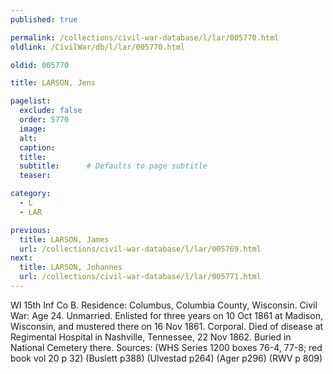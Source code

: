 ```yaml
---
published: true

permalink: /collections/civil-war-database/l/lar/005770.html
oldlink: /CivilWar/db/l/lar/005770.html

oldid: 005770

title: LARSON, Jens

pagelist:
  exclude: false
  order: 5770
  image: 
  alt:
  caption:
  title:
  subtitle:      # Defaults to page subtitle
  teaser:

category: 
  - L 
  - LAR

previous:
  title: LARSON, James
  url: /collections/civil-war-database/l/lar/005769.html  
next:
  title: LARSON, Johannes
  url: /collections/civil-war-database/l/lar/005771.html   
---
```

WI 15th Inf Co B. Residence: Columbus, Columbia County, Wisconsin. Civil War: Age 24. Unmarried. Enlisted for three years on 10 Oct 1861 at Madison, Wisconsin, and mustered there on 16 Nov 1861. Corporal. Died of disease at Regimental Hospital in Nashville, Tennessee, 22 Nov 1862. Buried in National Cemetery there. Sources: (WHS Series 1200 boxes 76-4, 77-8; red book vol 20 p 32) (Buslett p388) (Ulvestad p264) (Ager p296) (RWV p 809)